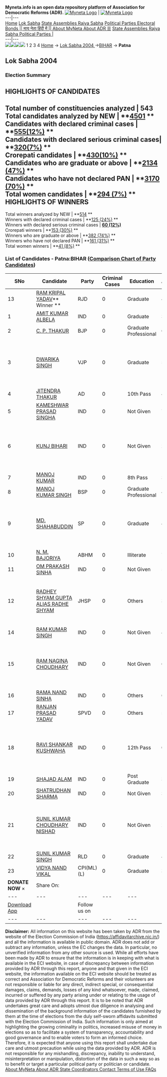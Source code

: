 **Myneta.info is an open data repository platform of Association for Democratic Reforms (ADR).**
[![Myneta Logo](https://www.myneta.info/lib/img/myneta-logo.png)](https://www.myneta.info/) | [![Myneta Logo](https://www.myneta.info/lib/img/adr-logo.png)](https://adrindia.org)  
---|---  
[Home](https://www.myneta.info/) [Lok Sabha](https://www.myneta.info/#ls "Lok Sabha") [ State Assemblies ](https://www.myneta.info/#sa "State Assemblies") [Rajya Sabha](https://www.myneta.info/#rs "Rajya Sabha") [Political Parties ](https://www.myneta.info/party "Political Parties") [ Electoral Bonds ](https://www.myneta.info/electoral_bonds "Electoral Bonds") [ || माय नेता हिंदी में || ](https://translate.google.co.in/translate?prev=hp&hl=en&js=y&u=www.myneta.info&sl=en&tl=hi&history_state0=) [ About MyNeta ](https://adrindia.org/content/about-myneta) [ About ADR ](https://adrindia.org/about-adr/who-we-are) [☰](javascript:void\(0\))
[ State Assemblies ](https://www.myneta.info/#sa "State Assemblies") [ Rajya Sabha ](https://www.myneta.info/#rs "Rajya Sabha") [ Political Parties ](https://www.myneta.info/party "Political Parties")
|   
---|---  
![](https://www.myneta.info/lib/img/banner/banner-1.png)![](https://www.myneta.info/lib/img/banner/banner-2.png)![](https://www.myneta.info/lib/img/banner/banner-3.png)![](https://www.myneta.info/lib/img/banner/banner-4.png)
1  2  3  4 
[Home](https://www.myneta.info/) → [Lok Sabha 2004 ](https://www.myneta.info/loksabha2004/)→[BIHAR](https://www.myneta.info/loksabha2004/index.php?action=show_constituencies&state_id=4) → **Patna**
### 
## Lok Sabha 2004 
###  Election Summary 
HIGHLIGHTS OF CANDIDATES  
---  
Total number of constituencies analyzed |  543   
Total candidates analyzed by NEW | **[4501](https://www.myneta.info/loksabha2004/index.php?action=summary&subAction=candidates_analyzed&sort=candidate#summary) **  
Candidates with declared criminal cases | **[555(12%)](https://www.myneta.info/loksabha2004/index.php?action=summary&subAction=crime&sort=candidate#summary) **  
Candidates with declared serious criminal cases| **[320(7%)](https://www.myneta.info/loksabha2004/index.php?action=summary&subAction=serious_crime&sort=candidate#summary) **  
Crorepati candidates | **[430(10%)](https://www.myneta.info/loksabha2004/index.php?action=summary&subAction=crorepati&sort=candidate#summary) **  
Candidates who are graduate or above | **[2134 (47%)](https://www.myneta.info/loksabha2004/index.php?action=summary&subAction=education&sort=candidate#summary) **  
Candidates who have not declared PAN | **[3170 (70%)](https://www.myneta.info/loksabha2004/index.php?action=summary&subAction=without_pan&sort=candidate#summary) **  
Total women candidates | **[294 (7%)](https://www.myneta.info/loksabha2004/index.php?action=summary&subAction=women_candidate&sort=candidate#summary) **  
HIGHLIGHTS OF WINNERS  
---  
Total winners analyzed by NEW | **[514](https://www.myneta.info/loksabha2004/index.php?action=summary&subAction=winner_analyzed&sort=candidate#summary) **  
Winners with declared criminal cases | **[125 (24%)](https://www.myneta.info/loksabha2004/index.php?action=summary&subAction=winner_crime&sort=candidate#summary) **  
Winners with declared serious criminal cases | **[60 (12%)](https://www.myneta.info/loksabha2004/index.php?action=summary&subAction=winner_serious_crime&sort=candidate#summary)**  
Crorepati winners | **[153 (30%)](https://www.myneta.info/loksabha2004/index.php?action=summary&subAction=winner_crorepati&sort=candidate#summary) **  
Winners who are graduate or above | **[382 (74%)](https://www.myneta.info/loksabha2004/index.php?action=summary&subAction=winner_education&sort=candidate#summary) **  
Winners who have not declared PAN | **[161 (31%)](https://www.myneta.info/loksabha2004/index.php?action=summary&subAction=winner_without_pan&sort=candidate#summary) **  
Total women winners | **[41 (8%)](https://www.myneta.info/loksabha2004/index.php?action=summary&subAction=winner_women&sort=candidate#summary) **  
### List of Candidates - Patna:BIHAR ([Comparison Chart of Party Candidates](https://www.myneta.info/loksabha2004/comparisonchart.php?constituency_id=91))
SNo | Candidate| Party| Criminal Cases| Education| Age| Total Assets| Liabilities  
---|---|---|---|---|---|---|---  
13  | [RAM KRIPAL YADAV](https://www.myneta.info/loksabha2004/candidate.php?candidate_id=755)** Winner ** | RJD | 0 | Graduate| 47 | Rs 14,00,031 ~ 14 Lacs+ | Rs 2,04,942 ~ 2 Lacs+  
1  | [AMIT KUMAR ALBELA](https://www.myneta.info/loksabha2004/candidate.php?candidate_id=767) | IND | 0 | Graduate| 34 | Rs 2,33,764 ~ 2 Lacs+ | Rs 0 ~   
2  | [C. P. THAKUR](https://www.myneta.info/loksabha2004/candidate.php?candidate_id=756) | BJP | 0 | Graduate Professional| 68 | Rs 2,72,29,546 ~ 2 Crore+ | Rs 49,91,863 ~ 49 Lacs+  
3  | [DWARIKA SINGH](https://www.myneta.info/loksabha2004/candidate.php?candidate_id=769) | VJP | 0 | Graduate| 54 | ![](https://myneta.info/image_v2.php?myneta_folder=loksabha2004&candidate_id=769&col=ta) | ![](https://myneta.info/image_v2.php?myneta_folder=loksabha2004&candidate_id=769&col=lia)  
4  | [JITENDRA THAKUR](https://www.myneta.info/loksabha2004/candidate.php?candidate_id=760) | AD | 0 | 10th Pass| 42 | Nil | Rs 0 ~   
5  | [KAMESHWAR PRASAD SINGHA](https://www.myneta.info/loksabha2004/candidate.php?candidate_id=763) | IND | 0 | Not Given| 74 | Nil | Rs 0 ~   
6  | [KUNJ BIHARI](https://www.myneta.info/loksabha2004/candidate.php?candidate_id=773) | IND | 0 | Not Given| 25 | ![](https://myneta.info/image_v2.php?myneta_folder=loksabha2004&candidate_id=773&col=ta) | ![](https://myneta.info/image_v2.php?myneta_folder=loksabha2004&candidate_id=773&col=lia)  
7  | [MANOJ KUMAR](https://www.myneta.info/loksabha2004/candidate.php?candidate_id=761) | IND | 0 | 8th Pass| 36 | Rs 20,000 ~ 20 Thou+ | Rs 0 ~   
8  | [MANOJ KUMAR SINGH](https://www.myneta.info/loksabha2004/candidate.php?candidate_id=759) | BSP | 0 | Graduate Professional| 43 | Rs 9,50,000 ~ 9 Lacs+ | Rs 0 ~   
9  | [MD. SHAHABUDDIN](https://www.myneta.info/loksabha2004/candidate.php?candidate_id=764) | SP | 0 | Graduate| 45 | ![](https://myneta.info/image_v2.php?myneta_folder=loksabha2004&candidate_id=764&col=ta) | ![](https://myneta.info/image_v2.php?myneta_folder=loksabha2004&candidate_id=764&col=lia)  
10  | [N. M. BAJORIYA](https://www.myneta.info/loksabha2004/candidate.php?candidate_id=770) | ABHM | 0 | Illiterate| 70 | Rs 4,31,900 ~ 4 Lacs+ | Rs 0 ~   
11  | [OM PRAKASH SINHA](https://www.myneta.info/loksabha2004/candidate.php?candidate_id=771) | IND | 0 | Not Given| 52 | Rs 27,03,000 ~ 27 Lacs+ | Rs 100 ~ 1 Hund+  
12  | [RADHEY SHYAM GUPTA ALIAS RADHE SHYAM](https://www.myneta.info/loksabha2004/candidate.php?candidate_id=768) | JHSP | 0 | Others| 39 | ![](https://myneta.info/image_v2.php?myneta_folder=loksabha2004&candidate_id=768&col=ta) | ![](https://myneta.info/image_v2.php?myneta_folder=loksabha2004&candidate_id=768&col=lia)  
14  | [RAM KUMAR SINGH](https://www.myneta.info/loksabha2004/candidate.php?candidate_id=776) | IND | 0 | Not Given| 42 | Nil | Rs 0 ~   
15  | [RAM NAGINA CHOUDHARY](https://www.myneta.info/loksabha2004/candidate.php?candidate_id=766) | IND | 0 | Not Given| 65 | ![](https://myneta.info/image_v2.php?myneta_folder=loksabha2004&candidate_id=766&col=ta) | ![](https://myneta.info/image_v2.php?myneta_folder=loksabha2004&candidate_id=766&col=lia)  
16  | [RAMA NAND SINHA](https://www.myneta.info/loksabha2004/candidate.php?candidate_id=775) | IND | 0 | Others| 69 | Rs 1,00,000 ~ 1 Lacs+ | Rs 0 ~   
17  | [RANJAN PRASAD YADAV](https://www.myneta.info/loksabha2004/candidate.php?candidate_id=757) | SPVD | 0 | Others| 55 | Rs 64,66,000 ~ 64 Lacs+ | Rs 0 ~   
18  | [RAVI SHANKAR KUSHWAHA](https://www.myneta.info/loksabha2004/candidate.php?candidate_id=762) | IND | 0 | 12th Pass| 0 | ![](https://myneta.info/image_v2.php?myneta_folder=loksabha2004&candidate_id=762&col=ta) | ![](https://myneta.info/image_v2.php?myneta_folder=loksabha2004&candidate_id=762&col=lia)  
19  | [SHAJAD ALAM](https://www.myneta.info/loksabha2004/candidate.php?candidate_id=777) | IND | 0 | Post Graduate| 39 | Rs 54,500 ~ 54 Thou+ | Rs 0 ~   
20  | [SHATRUDHAN SHARMA](https://www.myneta.info/loksabha2004/candidate.php?candidate_id=774) | IND | 0 | Not Given| 37 | Nil | Rs 0 ~   
21  | [SUNIL KUMAR CHOUDHARY NISHAD](https://www.myneta.info/loksabha2004/candidate.php?candidate_id=765) | IND | 0 | Not Given| 26 | ![](https://myneta.info/image_v2.php?myneta_folder=loksabha2004&candidate_id=765&col=ta) | ![](https://myneta.info/image_v2.php?myneta_folder=loksabha2004&candidate_id=765&col=lia)  
22  | [SUNIL KUMAR SINGH](https://www.myneta.info/loksabha2004/candidate.php?candidate_id=772) | RLD | 0 | Graduate| 46 | Rs 5,95,000 ~ 5 Lacs+ | Rs 4,260 ~ 4 Thou+  
23  | [VIDYA NAND VIKAL](https://www.myneta.info/loksabha2004/candidate.php?candidate_id=758) | CPI(ML)(L) | 0 | Graduate| 39 | Nil | Rs 0 ~   
|  **DONATE NOW** × |  Share On:  | [](https://api.whatsapp.com/send?text=https%3A%2F%2Fmyneta.info%2Fpunjab2022%2Findex.php%3Faction%3Dshow_constituencies%26state_id%3D19) | [](https://www.facebook.com/sharer/sharer.php?u=https%3A%2F%2Fmyneta.info%2Fpunjab2022%2Findex.php%3Faction%3Dshow_constituencies%26state_id%3D19) | [](https://twitter.com/share?url=https%3A%2F%2Fmyneta.info%2Fpunjab2022%2Findex.php%3Faction%3Dshow_constituencies%26state_id%3D19)  
---|---|---|---|---  
| [ Download App ](https://play.google.com/store/apps/details?id=com.webrosoft.myneta1&pcampaignid=pcampaignidMKT-Other-global-all-co-prtnr-py-PartBadge-Mar2515-1) | [](https://play.google.com/store/apps/details?id=com.webrosoft.myneta1&pcampaignid=pcampaignidMKT-Other-global-all-co-prtnr-py-PartBadge-Mar2515-1) |  Follow us on  | [](https://www.facebook.com/adrindia.org/) | [](https://twitter.com/adrspeaks) | [](https://groups.google.com/g/national-election-watch?hl=en&pli=1) | [](https://www.instagram.com/adrspeaks/) | [](https://www.youtube.com/user/adrspeaks) | [](https://sharechat.com/profile/adrspeaks)  
---|---|---|---|---|---|---|---|---  
**Disclaimer:** All information on this website has been taken by ADR from the website of the Election Commission of India (https://affidavitarchive.nic.in/) and all the information is available in public domain. ADR does not add or subtract any information, unless the EC changes the data. In particular, no unverified information from any other source is used. While all efforts have been made by ADR to ensure that the information is in keeping with what is available in the ECI website, in case of discrepancy between information provided by ADR through this report, anyone and that given in the ECI website, the information available on the ECI website should be treated as correct and Association for Democratic Reforms and their volunteers are not responsible or liable for any direct, indirect special, or consequential damages, claims, demands, losses of any kind whatsoever, made, claimed, incurred or suffered by any party arising under or relating to the usage of data provided by ADR through this report. It is to be noted that ADR undertakes great care and adopts utmost due diligence in analysing and dissemination of the background information of the candidates furnished by them at the time of elections from the duly self-sworn affidavits submitted with the Election Commission of India. Such information is only aimed at highlighting the growing criminality in politics, increased misuse of money in elections so as to facilitate a system of transparency, accountability and good governance and to enable voters to form an informed choice. Therefore, it is expected that anyone using this report shall undertake due care and utmost precaution while using the data provided by ADR. ADR is not responsible for any mishandling, discrepancy, inability to understand, misinterpretation or manipulation, distortion of the data in such a way so as to benefit or target a particular political party or politician or candidate. 
[ About MyNeta ](https://adrindia.org/content/about-myneta) [ About ADR ](https://adrindia.org/about-adr/who-we-are) [ State Coordinators ](https://adrindia.org/about-adr/state-coordinators) [ Contact ](https://adrindia.org/contact-us) [ Terms of Use ](https://adrindia.org/content/adr-terms-use) [ FAQs ](https://adrindia.org/content/faqs)
